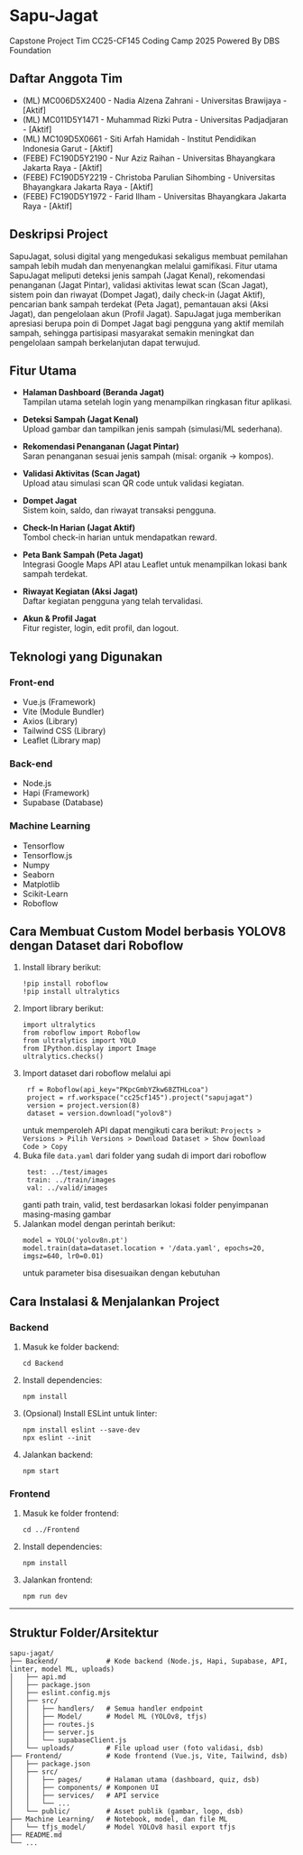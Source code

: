 # Sapu-Jagat
Capstone Project Tim CC25-CF145 Coding Camp 2025 Powered By DBS Foundation

## Daftar Anggota Tim
- (ML) MC006D5X2400 - Nadia Alzena Zahrani - Universitas Brawijaya - [Aktif]
- (ML) MC011D5Y1471 - Muhammad Rizki Putra - Universitas Padjadjaran - [Aktif]
- (ML) MC109D5X0661 - Siti Arfah Hamidah - Institut Pendidikan Indonesia Garut - [Aktif]
- (FEBE) FC190D5Y2190 - Nur Aziz Raihan - Universitas Bhayangkara Jakarta Raya - [Aktif]
- (FEBE) FC190D5Y2219 - Christoba Parulian Sihombing - Universitas Bhayangkara Jakarta Raya - [Aktif]
- (FEBE) FC190D5Y1972 - Farid Ilham - Universitas Bhayangkara Jakarta Raya - [Aktif]

## Deskripsi Project
SapuJagat, solusi digital yang mengedukasi sekaligus membuat pemilahan sampah lebih mudah dan menyenangkan melalui gamifikasi. Fitur utama SapuJagat meliputi deteksi jenis sampah (Jagat Kenal), rekomendasi penanganan (Jagat Pintar), validasi aktivitas lewat scan (Scan Jagat), sistem poin dan riwayat (Dompet Jagat), daily check-in (Jagat Aktif), pencarian bank sampah terdekat (Peta Jagat), pemantauan aksi (Aksi Jagat), dan pengelolaan akun (Profil Jagat). SapuJagat juga memberikan apresiasi berupa poin di Dompet Jagat bagi pengguna yang aktif memilah sampah, sehingga partisipasi masyarakat semakin meningkat dan pengelolaan sampah berkelanjutan dapat terwujud.

## Fitur Utama
- **Halaman Dashboard (Beranda Jagat)**  
  Tampilan utama setelah login yang menampilkan ringkasan fitur aplikasi.

- **Deteksi Sampah (Jagat Kenal)**  
  Upload gambar dan tampilkan jenis sampah (simulasi/ML sederhana).

- **Rekomendasi Penanganan (Jagat Pintar)**  
  Saran penanganan sesuai jenis sampah (misal: organik → kompos).

- **Validasi Aktivitas (Scan Jagat)**  
  Upload atau simulasi scan QR code untuk validasi kegiatan.

- **Dompet Jagat**  
  Sistem koin, saldo, dan riwayat transaksi pengguna.

- **Check-In Harian (Jagat Aktif)**  
  Tombol check-in harian untuk mendapatkan reward.

- **Peta Bank Sampah (Peta Jagat)**  
  Integrasi Google Maps API atau Leaflet untuk menampilkan lokasi bank sampah terdekat.

- **Riwayat Kegiatan (Aksi Jagat)**  
  Daftar kegiatan pengguna yang telah tervalidasi.

- **Akun & Profil Jagat**  
  Fitur register, login, edit profil, dan logout.

## Teknologi yang Digunakan

### Front-end
- Vue.js (Framework)
- Vite (Module Bundler)
- Axios (Library)
- Tailwind CSS (Library)
- Leaflet (Library map)

### Back-end
- Node.js
- Hapi (Framework)
- Supabase (Database)

### Machine Learning
- Tensorflow
- Tensorflow.js
- Numpy
- Seaborn
- Matplotlib
- Scikit-Learn
- Roboflow

## Cara Membuat Custom Model berbasis YOLOV8 dengan Dataset dari Roboflow
1. Install library berikut:
   ```
   !pip install roboflow
   !pip install ultralytics
   ```
2. Import library berikut:
   ```
   import ultralytics
   from roboflow import Roboflow
   from ultralytics import YOLO
   from IPython.display import Image
   ultralytics.checks()
   ```
3. Import dataset dari roboflow melalui api
   ```
    rf = Roboflow(api_key="PKpcGmbYZkw68ZTHLcoa")
    project = rf.workspace("cc25cf145").project("sapujagat")
    version = project.version(8)
    dataset = version.download("yolov8")
   ```
   untuk memperoleh API dapat mengikuti cara berikut:
   <code>Projects > Versions > Pilih Versions > Download Dataset > Show Download Code > Copy</code>
4. Buka file <code>data.yaml</code> dari folder yang sudah di import dari roboflow
   ```
    test: ../test/images
    train: ../train/images
    val: ../valid/images
   ```
   ganti path train, valid, test berdasarkan lokasi folder penyimpanan masing-masing gambar
5. Jalankan model dengan perintah berikut:
    ```
    model = YOLO('yolov8n.pt')
    model.train(data=dataset.location + '/data.yaml', epochs=20, imgsz=640, lr0=0.01)
   ```
   untuk parameter bisa disesuaikan dengan kebutuhan
   
## Cara Instalasi & Menjalankan Project

### Backend
1. Masuk ke folder backend:
   ```
   cd Backend
   ```
2. Install dependencies:
   ```
   npm install
   ```
3. (Opsional) Install ESLint untuk linter:
   ```
   npm install eslint --save-dev
   npx eslint --init
   ```
4. Jalankan backend:
   ```
   npm start
   ```

### Frontend
1. Masuk ke folder frontend:
   ```
   cd ../Frontend
   ```
2. Install dependencies:
   ```
   npm install
   ```
3. Jalankan frontend:
   ```
   npm run dev
   ```

---

## Struktur Folder/Arsitektur
```
sapu-jagat/
├── Backend/            # Kode backend (Node.js, Hapi, Supabase, API, linter, model ML, uploads)
│   ├── api.md
│   ├── package.json
│   ├── eslint.config.mjs
│   ├── src/
│   │   ├── handlers/   # Semua handler endpoint
│   │   ├── Model/      # Model ML (YOLOv8, tfjs)
│   │   ├── routes.js
│   │   ├── server.js
│   │   └── supabaseClient.js
│   └── uploads/        # File upload user (foto validasi, dsb)
├── Frontend/           # Kode frontend (Vue.js, Vite, Tailwind, dsb)
│   ├── package.json
│   ├── src/
│   │   ├── pages/      # Halaman utama (dashboard, quiz, dsb)
│   │   ├── components/ # Komponen UI
│   │   ├── services/   # API service
│   │   └── ...
│   └── public/         # Asset publik (gambar, logo, dsb)
├── Machine Learning/   # Notebook, model, dan file ML
│   └── tfjs_model/     # Model YOLOv8 hasil export tfjs
├── README.md
└── ...
```


